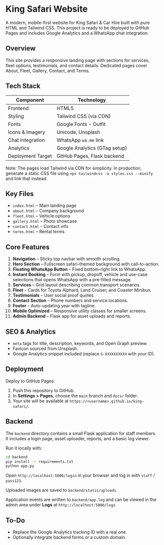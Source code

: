 # King Safari Website

A modern, mobile-first website for King Safari & Car Hire built with pure HTML and Tailwind CSS. This project is ready to be deployed to GitHub Pages and includes Google Analytics and a WhatsApp chat integration.

## Overview

This site provides a responsive landing page with sections for services, fleet options, testimonials, and contact details. Dedicated pages cover About, Fleet, Gallery, Contact, and Terms.

## Tech Stack

| Component         | Technology                    |
| ----------------- | ----------------------------- |
| Frontend          | HTML5                         |
| Styling           | Tailwind CSS (via CDN)        |
| Fonts             | Google Fonts - Outfit         |
| Icons & Imagery   | Unicode, Unsplash             |
| Chat Integration  | WhatsApp `wa.me` link         |
| Analytics         | Google Analytics (GTag setup) |
| Deployment Target | GitHub Pages, Flask backend   |
Note: The pages load Tailwind via CDN for simplicity. In production, generate a static CSS file using `npx tailwindcss -o styles.css --minify` and link that instead.


## Key Files

- `index.html` – Main landing page
- `about.html` – Company background
- `fleet.html` – Vehicle options
- `gallery.html` – Photo showcase
- `contact.html` – Contact info
- `terms.html` – Rental terms

## Core Features

1. **Navigation** – Sticky top navbar with smooth scrolling.
2. **Hero Section** – Fullscreen safari-themed background with call-to-action.
3. **Floating WhatsApp Button** – Fixed bottom-right link to WhatsApp.
4. **Instant Booking** – Form with pickup, dropoff, vehicle and use-case selections that opens WhatsApp with a pre-filled message.
5. **Services** – Grid layout describing common transport scenarios.
6. **Fleet** – Cards for Toyota Alphard, Land Cruiser, and Coaster Minibus.
7. **Testimonials** – User social proof quotes.
8. **Contact Section** – Phone numbers and service locations.
9. **Footer** – Auto-updating year with tagline.
10. **Mobile Optimized** – Responsive utility classes for smaller screens.
11. **Admin Backend** – Flask app for asset uploads and reports.

## SEO & Analytics

- `meta` tags for title, description, keywords, and Open Graph preview.
- Favicon sourced from Unsplash.
- Google Analytics snippet included (replace `G-XXXXXXXXXX` with your ID).

## Deployment

Deploy to GitHub Pages:

1. Push this repository to GitHub.
2. In **Settings > Pages**, choose the `main` branch and `docs/` folder.
3. Your site will be available at `https://<username>.github.io/king-safari/`.

## Backend

The `backend` directory contains a small Flask application for staff members.
It includes a login page, asset uploader, reports, and a basic log viewer.

Run it locally with:

```bash
cd backend
pip install -r requirements.txt
python app.py
```

Open `http://localhost:5000/login` in your browser and log in with
`staff` / `pass123`.

Uploaded images are saved to `backend/static/uploads`.

Application events are written to `backend/app.log` and can be viewed in the
admin area under **Logs** at `http://localhost:5000/logs`.

## To-Do

- Replace the Google Analytics tracking ID with a real one.
- Optionally integrate backend forms or a custom domain.

